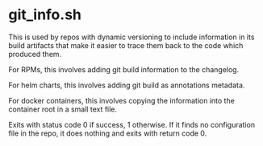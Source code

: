 # git_info.sh

This is used by repos with dynamic versioning to include information in its build artifacts
that make it easier to trace them back to the code which produced them.

For RPMs, this involves adding git build information to the changelog.

For helm charts, this involves adding git build as annotations metadata.

For docker containers, this involves copying the information into the container root
in a small text file.

Exits with status code 0 if success, 1 otherwise. If it finds no configuration file in
the repo, it does nothing and exits with return code 0.

